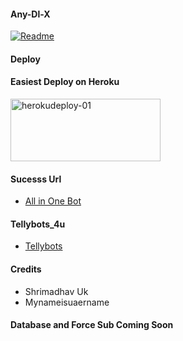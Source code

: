 #### Any-Dl-X
[![Readme](https://github-readme-stats.vercel.app/api/pin/?username=sahaynitin&repo=Any-Dl-X&theme=cobalt)](h&bg_color=24378)

#### Deploy

#### Easiest Deploy on Heroku

<p align="">
    <a href="https://heroku.com/deploy?template=https://github.com/kalanakt/Url-Uploader-TG">
    <img src="https://github.com/nikhileashy/justfor_testing/blob/main/herokudeploy-01-cropped.svg" alt="herokudeploy-01" border="0" height="100" width="240"></a>
</p>

#### Sucesss Url
   * [All in One Bot](https://t.me/)
   
#### Tellybots_4u
   * [Tellybots](https://t.me/)

#### Credits
   * Shrimadhav Uk
   * Mynameisuaername
#### Database and Force Sub Coming Soon
